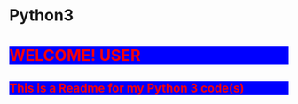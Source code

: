 # Python3
<!DOCTYPE HTML>
<html>
<head>
</head>
<body>
<h1 style="background-color: blue; color: red">
WELCOME! USER
</h1>
<h2 style="background-color:blue; color:red">
This is a Readme for my Python 3 code(s)
</h2>
</body>
</html>
